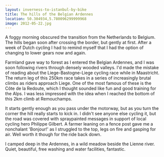 ```yaml
---
layout: inverness-to-istanbul-by-bike
title: The hills of the Belgian Ardennes
location: 50.304934,5.780096299999968
image: 2012-05-22.jpg
---
```

A foggy morning obscured the transition from the Netherlands to Belgium. The hills began soon after crossing the border, but gently at first. After a week of Dutch cycling I had to remind myself that I had the option of changing to lower gears now and again.

Farmland gave way to forest as I entered the Belgian Ardennes, and I was soon following rivers through densely wooded valleys. I'd made the mistake of reading about the Liege-Bastogne-Liege cycling race while in Maastricht. The return leg of this 250km race takes in a series of increasingly brutal climbs as riders approach Liege. One of the most famous of these is the Côte de la Redoute, which I thought sounded like fun and good training for the Alps. I was less impressed with the idea when I reached the bottom of this 2km climb at Remouchamps.

It starts gently enough as you pass under the motorway, but as you turn the corner the hill really starts to kick in. I didn't see anyone else cycling it, but the road was covered with spraypainted messages in support of local cycling hero Philippe Gilbert.
A farmer leaning on a fence post gave me a nonchalant 'Bonjour!' as I struggled to the top, legs on fire and gasping for air. Well worth it though for the ride back down.

I camped deep in the Ardennes, in a wild meadow beside the Lienne river. Quiet, beautiful, free washing and water facilities, fantastic.
